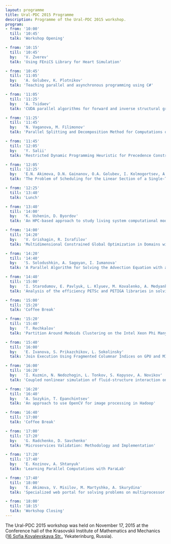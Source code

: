 ```yaml
---
layout: programme
title: Ural-PDC 2015 Programme
description: Programme of the Ural-PDC 2015 workshop.
program:
- from: '10:00'
  till: '10:45'
  talk: 'Workshop Opening'

- from: '10:15'
  till: '10:45'
  by:   'V. Zverev'
  talk: 'Using FEniCS Library for Heart Simulation'

- from: '10:45'
  till: '11:05'
  by:   'A. Golubev, K. Plotnikov'
  talk: 'Teaching parallel and asynchronous programming using C#'

- from: '11:05'
  till: '11:25'
  by:   'A. Tsidaev'
  talk: 'CUDA parallel algorithms for forward and inverse structural gravity problems'

- from: '11:25'
  till: '11:45'
  by:   'N. Vaganova, M. Filimonov'
  talk: 'Parallel Splitting and Decomposition Method for Computations of Heat Distribution in Permafrost'

- from: '11:45'
  till: '12:05'
  by:   'Y. Salii'
  talk: 'Restricted Dynamic Programming Heuristic for Precedence Constrained Bottleneck Generalized TSP'

- from: '12:05'
  till: '12:25'
  by:   'E.N. Akimova, D.N. Gainanov, O.A. Golubev, I. Kolmogortsev, A.V. Konygin'
  talk: 'The Problem of Scheduling for the Linear Section of a Single-Track Railway with Independent Edges Orientations'

- from: '12:25'
  till: '13:40'
  talk: 'Lunch'

- from: '13:40'
  till: '14:00'
  by:   'K. Ushenin, D. Byordov'
  talk: 'An HPC-based approach to study living system computational model parameter dependency'

- from: '14:00'
  till: '14:20'
  by:   'V. Grishagin, R. Israfilov'
  talk: 'Multidimensional Constrained Global Optimization in Domains with Computable Boundaries'

- from: '14:20'
  till: '14:40'
  by:   'S. Solodushkin, A. Sagoyan, I. Iumanova'
  talk: 'A Parallel Algorithm for Solving the Advection Equation with a Retarded Argument'

- from: '14:40'
  till: '15:00'
  by:   'I. Starodumov, E. Pavlyuk, L. Klyuev, M. Kovalenko, A. Medyankin'
  talk: 'Analysis of the efficiency PETSc and PETIGA libraries in solving the problem of crystal growth'

- from: '15:00'
  till: '15:20'
  talk: 'Coffee Break'

- from: '15:20'
  till: '15:40'
  by:   'T. Rechkalov'
  talk: 'Partition Around Medoids Clustering on the Intel Xeon Phi Many-core Coprocessor'

- from: '15:40'
  till: '16:00'
  by:   'E. Ivanova, S. Prikazchikov, L. Sokolinsky'
  talk: 'Join Execution Using Fragmented Columnar Indices on GPU and MIC'

- from: '16:00'
  till: '16:20'
  by:   'I. Kuzmin, N. Nedozhogin, L. Tonkov, S. Kopysov, A. Novikov'
  talk: 'Coupled nonlinear simulation of fluid-structure interaction on hybrid HPC platforms'

- from: '16:20'
  till: '16:40'
  by:   'A. Sozykin, T. Epanchintsev'
  talk: 'An approach to use OpenCV for image processing in Hadoop'

- from: '16:40'
  till: '17:00'
  talk: 'Coffee Break'

- from: '17:00'
  till: '17:20'
  by:   'G. Radchenko, D. Savchenko'
  talk: 'Microservices Validation: Methodology and Implementation'

- from: '17:20'
  till: '17:40'
  by:   'E. Kozinov, A. Shtanyuk'
  talk: 'Learning Parallel Computations with ParaLab'

- from: '17:40'
  till: '18:00'
  by:   'E. Akimova, V. Misilov, M. Martyshko, A. Skurydina'
  talk: 'Specialized web portal for solving problems on multiprocessor computing systems'

- from: '18:00'
  till: '18:15'
  talk: 'Workshop Closing'
---
```


The Ural-PDC 2015 workshop was held on November 17, 2015 at the Conference hall of the Krasovskii Institute of Mathematics and Mechanics ([16&nbsp;Sofia&nbsp;Kovalevskaya Str.](http://2gis.ru/ekaterinburg/firm/1267165676521629), Yekaterinburg, Russia).
